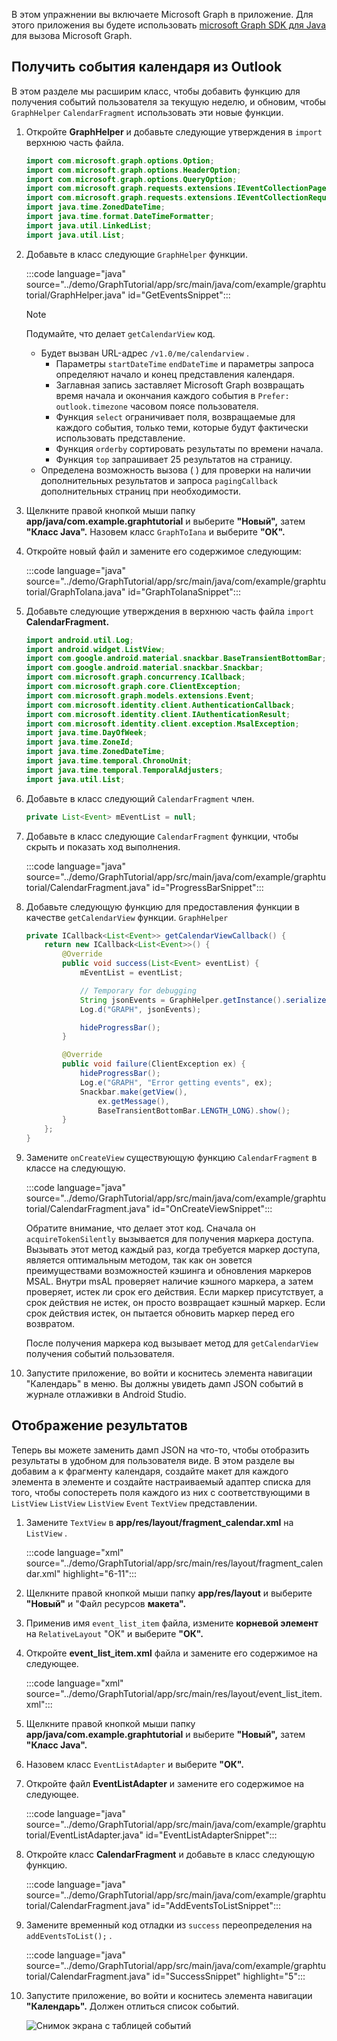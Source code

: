 <!-- markdownlint-disable MD002 MD041 -->

В этом упражнении вы включаете Microsoft Graph в приложение. Для этого приложения вы будете использовать [microsoft Graph SDK для Java](https://github.com/microsoftgraph/msgraph-sdk-java) для вызова Microsoft Graph.

## <a name="get-calendar-events-from-outlook"></a>Получить события календаря из Outlook

В этом разделе мы расширим класс, чтобы добавить функцию для получения событий пользователя за текущую неделю, и обновим, чтобы `GraphHelper` `CalendarFragment` использовать эти новые функции.

1. Откройте **GraphHelper** и добавьте следующие утверждения в `import` верхнюю часть файла.

    ```java
    import com.microsoft.graph.options.Option;
    import com.microsoft.graph.options.HeaderOption;
    import com.microsoft.graph.options.QueryOption;
    import com.microsoft.graph.requests.extensions.IEventCollectionPage;
    import com.microsoft.graph.requests.extensions.IEventCollectionRequestBuilder;
    import java.time.ZonedDateTime;
    import java.time.format.DateTimeFormatter;
    import java.util.LinkedList;
    import java.util.List;
    ```

1. Добавьте в класс следующие `GraphHelper` функции.

    :::code language="java" source="../demo/GraphTutorial/app/src/main/java/com/example/graphtutorial/GraphHelper.java" id="GetEventsSnippet":::

    > [!NOTE]
    > Подумайте, что делает `getCalendarView` код.
    >
    > - Будет вызван URL-адрес `/v1.0/me/calendarview` .
    >   - Параметры `startDateTime` `endDateTime` и параметры запроса определяют начало и конец представления календаря.
    >   - Заглавная запись заставляет Microsoft Graph возвращать время начала и окончания каждого события в `Prefer: outlook.timezone` часовом поясе пользователя.
    >   - Функция `select` ограничивает поля, возвращаемые для каждого события, только теми, которые будут фактически использовать представление.
    >   - Функция `orderby` сортировать результаты по времени начала.
    >   - Функция `top` запрашивает 25 результатов на страницу.
    > - Определена возможность вызова ( ) для проверки на наличии дополнительных результатов и запроса `pagingCallback` дополнительных страниц при необходимости.

1. Щелкните правой кнопкой мыши папку **app/java/com.example.graphtutorial** и выберите **"Новый",** затем **"Класс Java".** Назовем класс `GraphToIana` и выберите **"ОК".**

1. Откройте новый файл и замените его содержимое следующим:

    :::code language="java" source="../demo/GraphTutorial/app/src/main/java/com/example/graphtutorial/GraphToIana.java" id="GraphToIanaSnippet":::

1. Добавьте следующие утверждения в верхнюю часть файла `import` **CalendarFragment.**

    ```java
    import android.util.Log;
    import android.widget.ListView;
    import com.google.android.material.snackbar.BaseTransientBottomBar;
    import com.google.android.material.snackbar.Snackbar;
    import com.microsoft.graph.concurrency.ICallback;
    import com.microsoft.graph.core.ClientException;
    import com.microsoft.graph.models.extensions.Event;
    import com.microsoft.identity.client.AuthenticationCallback;
    import com.microsoft.identity.client.IAuthenticationResult;
    import com.microsoft.identity.client.exception.MsalException;
    import java.time.DayOfWeek;
    import java.time.ZoneId;
    import java.time.ZonedDateTime;
    import java.time.temporal.ChronoUnit;
    import java.time.temporal.TemporalAdjusters;
    import java.util.List;
    ```

1. Добавьте в класс следующий `CalendarFragment` член.

    ```java
    private List<Event> mEventList = null;
    ```

1. Добавьте в класс следующие `CalendarFragment` функции, чтобы скрыть и показать ход выполнения.

    :::code language="java" source="../demo/GraphTutorial/app/src/main/java/com/example/graphtutorial/CalendarFragment.java" id="ProgressBarSnippet":::

1. Добавьте следующую функцию для предоставления функции в качестве `getCalendarView` функции. `GraphHelper`

    ```java
    private ICallback<List<Event>> getCalendarViewCallback() {
        return new ICallback<List<Event>>() {
            @Override
            public void success(List<Event> eventList) {
                mEventList = eventList;

                // Temporary for debugging
                String jsonEvents = GraphHelper.getInstance().serializeObject(mEventList);
                Log.d("GRAPH", jsonEvents);

                hideProgressBar();
            }

            @Override
            public void failure(ClientException ex) {
                hideProgressBar();
                Log.e("GRAPH", "Error getting events", ex);
                Snackbar.make(getView(),
                    ex.getMessage(),
                    BaseTransientBottomBar.LENGTH_LONG).show();
            }
        };
    }
    ```

1. Замените `onCreateView` существующую функцию `CalendarFragment` в классе на следующую.

    :::code language="java" source="../demo/GraphTutorial/app/src/main/java/com/example/graphtutorial/CalendarFragment.java" id="OnCreateViewSnippet":::

    Обратите внимание, что делает этот код. Сначала он `acquireTokenSilently` вызывается для получения маркера доступа. Вызывать этот метод каждый раз, когда требуется маркер доступа, является оптимальным методом, так как он зовется преимуществами возможностей кэшинга и обновления маркеров MSAL. Внутри msAL проверяет наличие кэшного маркера, а затем проверяет, истек ли срок его действия. Если маркер присутствует, а срок действия не истек, он просто возвращает кэшный маркер. Если срок действия истек, он пытается обновить маркер перед его возвратом.

    После получения маркера код вызывает метод для `getCalendarView` получения событий пользователя.

1. Запустите приложение, во войти  и коснитесь элемента навигации "Календарь" в меню. Вы должны увидеть дамп JSON событий в журнале отлаживки в Android Studio.

## <a name="display-the-results"></a>Отображение результатов

Теперь вы можете заменить дамп JSON на что-то, чтобы отобразить результаты в удобном для пользователя виде. В этом разделе вы добавим a к фрагменту календаря, создайте макет для каждого элемента в элементе и создайте настраиваемый адаптер списка для того, чтобы сопостереть поля каждого из них с соответствующими в `ListView` `ListView` `ListView` `Event` `TextView` представлении.

1. Замените `TextView` в **app/res/layout/fragment_calendar.xml** на `ListView` .

    :::code language="xml" source="../demo/GraphTutorial/app/src/main/res/layout/fragment_calendar.xml" highlight="6-11":::

1. Щелкните правой кнопкой мыши папку **app/res/layout** и выберите **"Новый"** и "Файл ресурсов **макета".**

1. Применив имя `event_list_item` файла, измените **корневой элемент** на `RelativeLayout` "ОК" и выберите **"ОК".**

1. Откройте **event_list_item.xml** файла и замените его содержимое на следующее.

    :::code language="xml" source="../demo/GraphTutorial/app/src/main/res/layout/event_list_item.xml":::

1. Щелкните правой кнопкой мыши папку **app/java/com.example.graphtutorial** и выберите **"Новый",** затем **"Класс Java".**

1. Назовем класс `EventListAdapter` и выберите **"ОК".**

1. Откройте файл **EventListAdapter** и замените его содержимое на следующее.

    :::code language="java" source="../demo/GraphTutorial/app/src/main/java/com/example/graphtutorial/EventListAdapter.java" id="EventListAdapterSnippet":::

1. Откройте класс **CalendarFragment** и добавьте в класс следующую функцию.

    :::code language="java" source="../demo/GraphTutorial/app/src/main/java/com/example/graphtutorial/CalendarFragment.java" id="AddEventsToListSnippet":::

1. Замените временный код отладки из `success` переопределения на `addEventsToList();` .

    :::code language="java" source="../demo/GraphTutorial/app/src/main/java/com/example/graphtutorial/CalendarFragment.java" id="SuccessSnippet" highlight="5":::

1. Запустите приложение, во войти и коснитесь элемента навигации **"Календарь".** Должен отлиться список событий.

    ![Снимок экрана с таблицей событий](./images/calendar-list.png)
